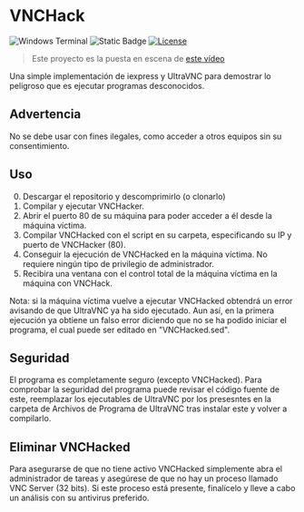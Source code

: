 # VNCHack
![Windows Terminal](https://img.shields.io/badge/Windows%20Terminal-%234D4D4D.svg?style=for-the-badge&logo=windows-terminal&logoColor=white)
![Static Badge](https://img.shields.io/badge/Educational-jgc7?style=for-the-badge&color=orange)
[![License](https://img.shields.io/github/license/jgc777/VNCHack?style=for-the-badge)](./LICENSE)

 >Este proyecto es la puesta en escena de [este vídeo](https://web.archive.org/web/20240915164235/https://www.youtube.com/watch?v=BysVax3MFe8)

 Una simple implementación de iexpress y UltraVNC para demostrar lo peligroso que es ejecutar programas desconocidos.
 
 ## Advertencia
  No se debe usar con fines ilegales, como acceder a otros equipos sin su consentimiento.

 ## Uso
 0. Descargar el repositorio y descomprimirlo (o clonarlo)
 1. Compilar y ejecutar VNCHacker.
 2. Abrir el puerto 80 de su máquina para poder acceder a él desde la máquina víctima.
 3. Compilar VNCHacked con el script en su carpeta, especificando su IP y puerto de VNCHacker (80).
 4. Conseguir la ejecución de VNCHacked en la máquina víctima. No requiere ningún tipo de privilegio de administrador.
 5. Recibira una ventana con el control total de la máquina víctima en la máquina con VNCHack.
 
 Nota: si la máquina víctima vuelve a ejecutar VNCHacked obtendrá un error avisando de que UltraVNC ya ha sido ejecutado. Aun así, en la primera ejecución ya obtiene un falso error diciendo que no se ha podido iniciar el programa, el cual puede ser editado en "VNCHacked.sed".
 
 ## Seguridad
 El programa es completamente seguro (excepto VNCHacked). Para comprobar la seguridad del programa puede revisar el código fuente de este, reemplazar los ejecutables de UltraVNC por los presesntes en la carpeta de Archivos de Programa de UltraVNC tras instalar este y volver a compilarlo.
 
 ## Eliminar VNCHacked
 Para asegurarse de que no tiene activo VNCHacked simplemente abra el administrador de tareas y asegúrese de que no hay un proceso llamado VNC Server (32 bits). Si este proceso está presente, finalícelo y lleve a cabo un análisis con su antivirus preferido.
